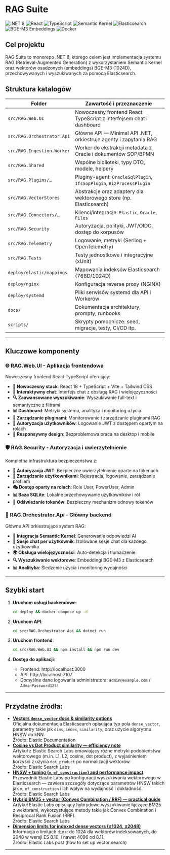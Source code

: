 # RAG Suite

![.NET 8](https://img.shields.io/badge/.NET-8-blueviolet?style=for-the-badge&logo=dotnet)
![React](https://img.shields.io/badge/React-18-blue?style=for-the-badge&logo=react)
![TypeScript](https://img.shields.io/badge/TypeScript-5-blue?style=for-the-badge&logo=typescript)
![Semantic Kernel](https://img.shields.io/badge/Semantic-Kernel-lightgrey?style=for-the-badge&logo=microsoft)
![Elasticsearch](https://img.shields.io/badge/Elasticsearch-orange?style=for-the-badge&logo=elasticsearch)
![BGE-M3 Embeddings](https://img.shields.io/badge/BGE--M3-1024D-green?style=for-the-badge)
![Docker](https://img.shields.io/badge/Docker-blue?style=for-the-badge&logo=docker)

## Cel projektu

RAG Suite to monorepo .NET 8, którego celem jest implementacja systemu RAG (Retrieval-Augmented Generation) z wykorzystaniem Semantic Kernel oraz wektorów osadzonych (embeddings) BGE-M3 (1024D), przechowywanych i wyszukiwanych za pomocą Elasticsearch.

## Struktura katalogów

| Folder | Zawartość i przeznaczenie |
|--------|---------------------------|
| `src/RAG.Web.UI` | Nowoczesny frontend React TypeScript z interfejsem chat i dashboard |
| `src/RAG.Orchestrator.Api` | Główne API — Minimal API .NET, orkiestruje agenty i zapytania RAG |
| `src/RAG.Ingestion.Worker` | Worker do ekstrakcji metadata z Oracle i dokumentów SOP/BPMN |
| `src/RAG.Shared` | Wspólne biblioteki, typy DTO, modele, helpery |
| `src/RAG.Plugins/…` | Pluginy-agent: `OracleSqlPlugin`, `IfsSopPlugin`, `BizProcessPlugin` |
| `src/RAG.VectorStores` | Abstrakcje oraz adaptery dla wektorowego store (np. Elasticsearch) |
| `src/RAG.Connectors/…` | Klienci/integracje: `Elastic`, `Oracle`, `Files` |
| `src/RAG.Security` | Autoryzacja, polityki, JWT/OIDC, dostęp do korpusów |
| `src/RAG.Telemetry` | Logowanie, metryki (Serilog + OpenTelemetry) |
| `src/RAG.Tests` | Testy jednostkowe i integracyjne (xUnit) |
| `deploy/elastic/mappings` | Mapowania indeksów Elasticsearch (768D/1024D) |
| `deploy/nginx` | Konfiguracja reverse proxy (NGINX) |
| `deploy/systemd` | Pliki serwisów systemd dla API i Workerów |
| `docs/` | Dokumentacja architektury, prompty, runbooks |
| `scripts/` | Skrypty pomocnicze: seed, migracje, testy, CI/CD itp. |

---

## Kluczowe komponenty

### 🌐 RAG.Web.UI - Aplikacja frontendowa

Nowoczesny frontend React TypeScript oferujący:

* **🚀 Nowoczesny stack**: React 18 + TypeScript + Vite + Tailwind CSS
* **💬 Interaktywny chat**: Interfejs chat z obsługą RAG i wielojęzyczności
* **🔍 Zaawansowane wyszukiwanie**: Wyszukiwanie full-text i semantyczne z filtrami
* **📊 Dashboard**: Metryki systemu, analityka i monitoring użycia
* **🔌 Zarządzanie pluginami**: Monitorowanie i zarządzanie pluginami RAG
* **👤 Autoryzacja użytkowników**: Logowanie JWT z dostępem opartym na rolach
* **📱 Responsywny design**: Bezproblemowa praca na desktop i mobile

### 🛡️ RAG.Security - Autoryzacja i uwierzytelnienie

Kompletna infrastruktura bezpieczeństwa z:

* **🔐 Autoryzacja JWT**: Bezpieczne uwierzytelnienie oparte na tokenach
* **👥 Zarządzanie użytkownikami**: Rejestracja, logowanie, zarządzanie profilem
* **🎭 Dostęp oparty na rolach**: Role User, PowerUser, Admin
* **📊 Baza SQLite**: Lokalne przechowywanie użytkowników i ról
* **🔄 Odświeżanie tokenów**: Bezpieczny mechanizm odnowy tokenów

### 🤖 RAG.Orchestrator.Api - Główny backend

Główne API orkiestrujące system RAG:

* **🧠 Integracja Semantic Kernel**: Generowanie odpowiedzi AI
* **💬 Sesje chat per użytkownik**: Izolowane sesje chat dla każdego użytkownika
* **🌍 Obsługa wielojęzyczności**: Auto-detekcja i tłumaczenie
* **🔍 Wyszukiwanie wektorowe**: Embeddingi BGE-M3 z Elasticsearch
* **📊 Analityka**: Śledzenie użycia i monitoring wydajności

---

## Szybki start

1. **Uruchom usługi backendowe**:
   ```bash
   cd deploy && docker-compose up -d
   ```

2. **Uruchom API**:
   ```bash
   cd src/RAG.Orchestrator.Api && dotnet run
   ```

3. **Uruchom frontend**:
   ```bash
   cd src/RAG.Web.UI && npm install && npm run dev
   ```

4. **Dostęp do aplikacji**:
   - Frontend: http://localhost:3000
   - API: http://localhost:7107
   - Domyślne dane logowania administratora: `admin@example.com` / `AdminPassword123!`

---

## Przydatne źródła:

- **[Vectors `dense_vector` docs & similarity options][1]**  
  Oficjalna dokumentacja Elasticsearch opisująca typ pola `dense_vector`, parametry takie jak `dims`, `index`, `similarity`, oraz użycie algorytmu HNSW do kNN.  
  Źródło: Elastic Documentation
- **[Cosine vs Dot Product similarity — efficiency note][2]**  
  Artykuł z Elastic Search Labs omawiający różne metryki podobieństwa wektorowego (m.in. L1, L2, cosine, dot product), z wyjaśnieniem korzyści z użycia `dot_product` po normalizacji wektorów.  
  Źródło: Elastic Search Labs  
- **[HNSW + tuning (`m`, `ef_construction`) and performance impact][3]**  
  Przewodnik Elastic Labs po konfiguracji wyszukiwania wektorowego w Elasticsearch — zawiera szczegóły dotyczące parametrów HNSW takich jak `m`, `ef_construction` i ich wpływ na wydajność i dokładność.  
  Źródło: Elastic Search Labs  
- **[Hybrid BM25 + vector (Convex Combination / RRF) — practical guide][4]**  
  Artykuł Elastic Labs opisujący hybrydowe wyszukiwanie łączące BM25 z wektorami, wykorzystujące metody takie jak Convex Combination i Reciprocal Rank Fusion (RRF).  
  Źródło: Elastic Search Labs  
- **[Dimension limits for indexed dense vectors (≤1024, ≤2048)][5]**  
  Informacja o limitach `dims`: do 1024 dla wektorów indeksowanych, do 2048 w wersji ES 8.10, i nawet 4096 od 8.11.  
  Źródło: Elastic Labs post (how to set up vector search)

---

[1]: https://www.elastic.co/docs/reference/elasticsearch/mapping-reference/dense-vector "Dokumentacja dense_vector + similarity"
[2]: https://www.elastic.co/search-labs/blog/vector-similarity-techniques-and-scoring "Porównanie metryk (cosine, dot product itd.)"
[3]: https://www.elastic.co/search-labs/blog/vector-search-set-up-elasticsearch "Tunele HNSW – m, ef_construction"
[4]: https://www.elastic.co/search-labs/blog/hybrid-search-elasticsearch "Hybrydowe wyszukiwanie BM25 + vector"
[5]: https://discuss.elastic.co/t/what-is-the-maximum-dimensionality-of-a-vector-field/342159 "Limity wymiarów dense_vector (1024 indexed, 2048 non-indexed)"
